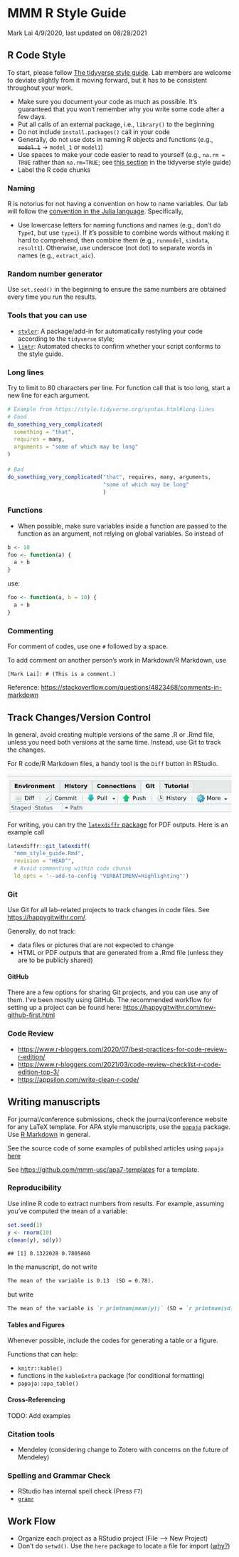 MMM R Style Guide
================
Mark Lai
4/9/2020, last updated on 08/28/2021

## R Code Style

To start, please follow [The tidyverse style
guide](https://style.tidyverse.org/). Lab members are welcome to deviate
slightly from it moving forward, but it has to be consistent throughout
your work.

-   Make sure you document your code as much as possible. It’s
    guaranteed that you won’t remember why you write some code after a
    few days.
-   Put all calls of an external package, i.e., `library()` to the
    beginning
-   Do not include `install.packages()` call in your code
-   Generally, do not use dots in naming R objects and functions (e.g.,
    ~~`model.1`~~ → `model_1` or `model1`)
-   Use spaces to make your code easier to read to yourself (e.g.,
    `na.rm = TRUE` rather than `na.rm=TRUE`; see [this
    section](https://style.tidyverse.org/syntax.html#spacing) in the
    tidyverse style guide)
-   Label the R code chunks

### Naming

R is notorius for not having a convention on how to name variables. Our
lab will follow the [convention in the Julia
language](https://docs.julialang.org/en/v1/manual/style-guide/index.html#Use-naming-conventions-consistent-with-Julia-base/-1).
Specifically,

-   Use lowercase letters for naming functions and names (e.g., don’t do
    `TypeI`, but use `typei`). If it’s possible to combine words without
    making it hard to comprehend, then combine them (e.g., `runmodel`,
    `simdata`, `result1`). Otherwise, use underscoe (not dot) to
    separate words in names (e.g., `extract_aic`).

### Random number generator

Use `set.seed()` in the beginning to ensure the same numbers are
obtained every time you run the results.

### Tools that you can use

-   [`styler`](https://style.tidyverse.org/): A package/add-in for
    automatically restyling your code according to the `tidyverse`
    style;
-   [`lintr`](https://github.com/jimhester/lintr): Automated checks to
    confirm whether your script conforms to the style guide.

### Long lines

Try to limit to 80 characters per line. For function call that is too
long, start a new line for each argument.

``` r
# Example from https://style.tidyverse.org/syntax.html#long-lines
# Good
do_something_very_complicated(
  something = "that",
  requires = many,
  arguments = "some of which may be long"
)

# Bad
do_something_very_complicated("that", requires, many, arguments,
                              "some of which may be long"
                              )
```

### Functions

-   When possible, make sure variables inside a function are passed to
    the function as an argument, not relying on global variables. So
    instead of

``` r
b <- 10
foo <- function(a) {
  a + b
}
```

use:

``` r
foo <- function(a, b = 10) {
  a + b
}
```

### Commenting

For comment of codes, use one `#` followed by a space.

To add comment on another person’s work in Markdown/R Markdown, use

    [Mark Lai]: # (This is a comment.)

Reference:
<https://stackoverflow.com/questions/4823468/comments-in-markdown>

## Track Changes/Version Control

In general, avoid creating multiple versions of the same .R or .Rmd
file, unless you need both versions at the same time. Instead, use Git
to track the changes.

For R code/R Markdown files, a handy tool is the `Diff` button in
RStudio.

![](Git-Difff.png)

For writing, you can try the [`latexdiffr`
package](https://cran.r-project.org/web/packages/latexdiffr/) for PDF
outputs. Here is an example call

``` r
latexdiffr::git_latexdiff(
  "mmm_style_guide.Rmd", 
  revision = "HEAD^",
  # Avoid commenting within code chunsk
  ld_opts = '--add-to-config "VERBATIMENV=Highlighting"')
```

### Git

Use Git for all lab-related projects to track changes in code files. See
<https://happygitwithr.com/>.

Generally, do not track:

-   data files or pictures that are not expected to change
-   HTML or PDF outputs that are generated from a .Rmd file (unless they
    are to be publicly shared)

#### GitHub

There are a few options for sharing Git projects, and you can use any of
them. I’ve been mostly using GitHub. The recommended workflow for
setting up a project can be found here:
<https://happygitwithr.com/new-github-first.html>

### Code Review

-   <https://www.r-bloggers.com/2020/07/best-practices-for-code-review-r-edition/>
-   <https://www.r-bloggers.com/2021/03/code-review-checklist-r-code-edition-top-3/>
-   <https://appsilon.com/write-clean-r-code/>

## Writing manuscripts

For journal/conference submissions, check the journal/conference website
for any LaTeX template. For APA style manuscripts, use the
[`papaja`](https://crsh.github.io/papaja_man/) package. Use [R
Markdown](https://rmarkdown.rstudio.com/) in general.

See the source code of some examples of published articles using
`papaja`
[here](https://crsh.github.io/papaja_man/published-manuscripts.html)

See <https://github.com/mmm-usc/apa7-templates> for a template.

### Reproducibility

Use inline R code to extract numbers from results. For example, assuming
you’ve computed the mean of a variable:

``` r
set.seed(1)
y <- rnorm(10)
c(mean(y), sd(y))
```

    ## [1] 0.1322028 0.7805860

In the manuscript, do not write

``` markdown
The mean of the variable is 0.13  (SD = 0.78).
```

but write

``` markdown
The mean of the variable is `r printnum(mean(y))` (SD = `r printnum(sd(y))`).
```

#### Tables and Figures

Whenever possible, include the codes for generating a table or a figure.

Functions that can help:

-   `knitr::kable()`
-   functions in the `kableExtra` package (for conditional formatting)
-   `papaja::apa_table()`

#### Cross-Referencing

TODO: Add examples

### Citation tools

-   Mendeley (considering change to Zotero with concerns on the future
    of Mendeley)

### Spelling and Grammar Check

-   RStudio has internal spell check (Press `F7`)
-   [`gramr`](https://github.com/ropenscilabs/gramr)

## Work Flow

-   Organize each project as a RStudio project (File –> New Project)
-   Don’t do `setwd()`. Use the `here` package to locate a file for
    import ([why?](https://github.com/jennybc/here_here))

<!-- ## Posters, CVs -->
<!-- Check out the interesting [`pagedown`](https://github.com/rstudio/pagedown) package -->
